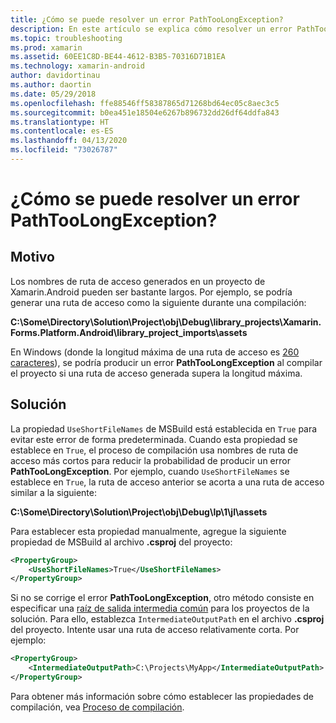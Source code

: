 ```yaml
---
title: ¿Cómo se puede resolver un error PathTooLongException?
description: En este artículo se explica cómo resolver un error PathTooLongException que puede producirse al compilar una aplicación.
ms.topic: troubleshooting
ms.prod: xamarin
ms.assetid: 60EE1C8D-BE44-4612-B3B5-70316D71B1EA
ms.technology: xamarin-android
author: davidortinau
ms.author: daortin
ms.date: 05/29/2018
ms.openlocfilehash: ffe88546ff58387865d71268bd64ec05c8aec3c5
ms.sourcegitcommit: b0ea451e18504e6267b896732dd26df64ddfa843
ms.translationtype: HT
ms.contentlocale: es-ES
ms.lasthandoff: 04/13/2020
ms.locfileid: "73026787"
---
```

# <a name="how-do-i-resolve-a-pathtoolongexception-error"></a>¿Cómo se puede resolver un error PathTooLongException?

## <a name="cause"></a>Motivo

Los nombres de ruta de acceso generados en un proyecto de Xamarin.Android pueden ser bastante largos.
Por ejemplo, se podría generar una ruta de acceso como la siguiente durante una compilación:

**C:\\Some\\Directory\\Solution\\Project\\obj\\Debug\\__library_projects__\\Xamarin.Forms.Platform.Android\\library_project_imports\\assets**

En Windows (donde la longitud máxima de una ruta de acceso es [260 caracteres](https://msdn.microsoft.com/library/windows/desktop/aa365247.aspx)), se podría producir un error **PathTooLongException** al compilar el proyecto si una ruta de acceso generada supera la longitud máxima. 

## <a name="fix"></a>Solución

La propiedad `UseShortFileNames` de MSBuild está establecida en `True` para evitar este error de forma predeterminada. Cuando esta propiedad se establece en `True`, el proceso de compilación usa nombres de ruta de acceso más cortos para reducir la probabilidad de producir un error **PathTooLongException**.
Por ejemplo, cuando `UseShortFileNames` se establece en `True`, la ruta de acceso anterior se acorta a una ruta de acceso similar a la siguiente:

**C:\\Some\\Directory\\Solution\\Project\\obj\\Debug\\lp\\1\\jl\\assets**

Para establecer esta propiedad manualmente, agregue la siguiente propiedad de MSBuild al archivo **.csproj** del proyecto:

```xml
<PropertyGroup>
    <UseShortFileNames>True</UseShortFileNames>
</PropertyGroup>
```

Si no se corrige el error **PathTooLongException**, otro método consiste en especificar una [raíz de salida intermedia común](https://blogs.msdn.microsoft.com/kirillosenkov/2015/04/04/using-a-common-intermediate-and-output-directory-for-your-solution/) para los proyectos de la solución. Para ello, establezca `IntermediateOutputPath` en el archivo **.csproj** del proyecto. Intente usar una ruta de acceso relativamente corta. Por ejemplo:

```xml
<PropertyGroup>
    <IntermediateOutputPath>C:\Projects\MyApp</IntermediateOutputPath>
</PropertyGroup>
```

Para obtener más información sobre cómo establecer las propiedades de compilación, vea [Proceso de compilación](~/android/deploy-test/building-apps/build-process.md).
